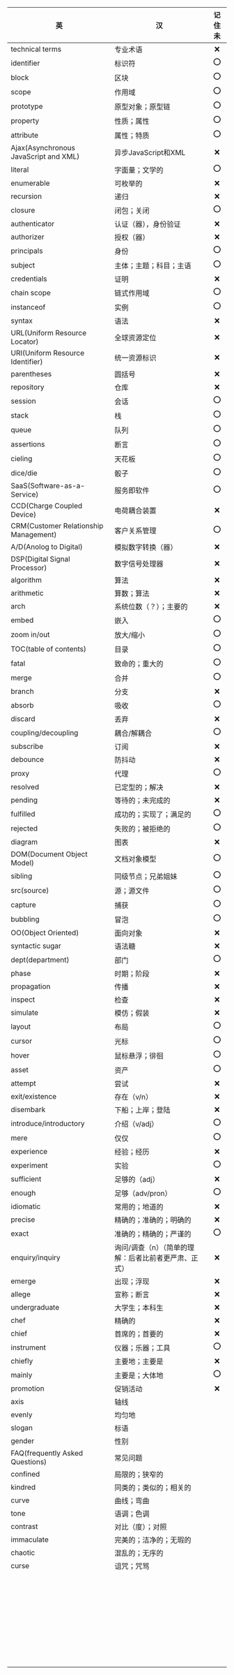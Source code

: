 | 英                                    | 汉                                                   | 记住未 |
| ------------------------------------- | ---------------------------------------------------- | :----: |
| technical terms                       | 专业术语                                             |  :x:   |
| identifier                            | 标识符                                               |  :o:   |
| block                                 | 区块                                                 |  :o:   |
| scope                                 | 作用域                                               |  :o:   |
| prototype                             | 原型对象；原型链                                     |  :o:   |
| property                              | 性质；属性                                           |  :o:   |
| attribute                             | 属性；特质                                           |  :o:   |
| Ajax(Asynchronous JavaScript and XML) | 异步JavaScript和XML                                  |  :x:   |
| literal                               | 字面量；文学的                                       |  :o:   |
| enumerable                            | 可枚举的                                             |  :x:   |
| recursion                             | 递归                                                 |  :x:   |
| closure                               | 闭包；关闭                                           |  :o:   |
| authenticator                         | 认证（器），身份验证                                 |  :x:   |
| authorizer                            | 授权（器）                                           |  :x:   |
| principals                            | 身份                                                 |  :o:   |
| subject                               | 主体；主题；科目；主语                               |  :o:   |
| credentials                           | 证明                                                 |  :x:   |
| chain scope                           | 链式作用域                                           |  :o:   |
| instanceof                            | 实例                                                 |  :o:   |
| syntax                                | 语法                                                 |  :x:   |
| URL(Uniform Resource Locator)         | 全球资源定位                                         |  :x:   |
| URI(Uniform Resource Identifier)      | 统一资源标识                                         |  :x:   |
| parentheses                           | 圆括号                                               |  :x:   |
| repository                            | 仓库                                                 |  :x:   |
| session                               | 会话                                                 |  :o:   |
| stack                                 | 栈                                                   |  :o:   |
| queue                                 | 队列                                                 |  :o:   |
| assertions                            | 断言                                                 |  :o:   |
| cieling                               | 天花板                                               |  :o:   |
| dice/die                              | 骰子                                                 |  :o:   |
| SaaS(Software-as-a-Service)           | 服务即软件                                           |  :o:   |
| CCD(Charge Coupled Device)            | 电荷耦合装置                                         |  :x:   |
| CRM(Customer Relationship Management) | 客户关系管理                                         |  :o:   |
| A/D(Anolog to Digital)                | 模拟数字转换（器）                                   |  :x:   |
| DSP(Digital Signal Processor)         | 数字信号处理器                                       |  :x:   |
| algorithm                             | 算法                                                 |  :x:   |
| arithmetic                            | 算数；算法                                           |  :x:   |
| arch                                  | 系统位数（？）；主要的                               |  :x:   |
| embed                                 | 嵌入                                                 |  :o:   |
| zoom in/out                           | 放大/缩小                                            |  :o:   |
| TOC(table of contents)                | 目录                                                 |  :o:   |
| fatal                                 | 致命的；重大的                                       |  :o:   |
| merge                                 | 合并                                                 |  :o:   |
| branch                                | 分支                                                 |  :x:   |
| absorb                                | 吸收                                                 |  :o:   |
| discard                               | 丢弃                                                 |  :x:   |
| coupling/decoupling                   | 耦合/解耦合                                          |  :o:   |
| subscribe                             | 订阅                                                 |  :x:   |
| debounce                              | 防抖动                                               |  :x:   |
| proxy                                 | 代理                                                 |  :o:   |
| resolved                              | 已定型的；解决                                       |  :x:   |
| pending                               | 等待的；未完成的                                     |  :x:   |
| fulfilled                             | 成功的；实现了；满足的                               |  :o:   |
| rejected                              | 失败的；被拒绝的                                     |  :o:   |
| diagram                               | 图表                                                 |  :x:   |
| DOM(Document Object Model)            | 文档对象模型                                         |  :o:   |
| sibling                               | 同级节点；兄弟姐妹                                   |  :o:   |
| src(source)                           | 源；源文件                                           |  :o:   |
| capture                               | 捕获                                                 |  :o:   |
| bubbling                              | 冒泡                                                 |  :o:   |
| OO(Object Oriented)                   | 面向对象                                             |  :x:   |
| syntactic sugar                       | 语法糖                                               |  :x:   |
| dept(department)                      | 部门                                                 |  :o:   |
| phase                                 | 时期；阶段                                           |  :x:   |
| propagation                           | 传播                                                 |  :x:   |
| inspect                               | 检查                                                 |  :x:   |
| simulate                              | 模仿；假装                                           |  :x:   |
| layout                                | 布局                                                 |  :o:   |
| cursor                                | 光标                                                 |  :o:   |
| hover                                 | 鼠标悬浮；徘徊                                       |  :o:   |
| asset                                 | 资产                                                 |  :o:   |
| attempt                               | 尝试                                                 |  :x:   |
| exit/existence                        | 存在（v/n）                                          |  :x:   |
| disembark                             | 下船；上岸；登陆                                     |  :x:   |
| introduce/introductory                | 介绍（v/adj）                                        |  :o:   |
| mere                                  | 仅仅                                                 |  :o:   |
| experience                            | 经验；经历                                           |  :x:   |
| experiment                            | 实验                                                 |  :o:   |
| sufficient                            | 足够的（adj）                                        |  :x:   |
| enough                                | 足够（adv/pron）                                     |  :o:   |
| idiomatic                             | 常用的；地道的                                       |  :x:   |
| precise                               | 精确的；准确的；明确的                               |  :x:   |
| exact                                 | 准确的；精确的；严谨的                               |  :o:   |
| enquiry/inquiry                       | 询问/调查（n）（简单的理解：后者比前者更严肃、正式） |  :x:   |
| emerge                                | 出现；浮现                                           |  :x:   |
| allege                                | 宣称；断言                                           |  :x:   |
| undergraduate                         | 大学生；本科生                                       |  :x:   |
| chef                                  | 精确的                                               |  :x:   |
| chief                                 | 首席的；首要的                                       |  :x:   |
| instrument                            | 仪器；乐器；工具                                     |  :o:   |
| chiefly                               | 主要地；主要是                                       |  :x:   |
| mainly                                | 主要是；大体地                                       |  :o:   |
| promotion                             | 促销活动                                             |  :x:   |
| axis                                  | 轴线                                                 |        |
| evenly                                | 均匀地                                               |        |
| slogan                                | 标语                                                 |        |
| gender                                | 性别                                                 |        |
| FAQ(frequently Asked Questions)       | 常见问题                                             |        |
| confined                              | 局限的；狭窄的                                       |        |
| kindred                               | 同类的；类似的；相关的                               |        |
| curve                                 | 曲线；弯曲                                           |        |
| tone                                  | 语调；色调                                           |        |
| contrast                              | 对比（度）；对照                                     |        |
| immaculate                            | 完美的；洁净的；无瑕的                               |        |
| chaotic                               | 混乱的；无序的                                       |        |
| curse                                 | 诅咒；咒骂                                           |        |
|                                       |                                                      |        |
|                                       |                                                      |        |
|                                       |                                                      |        |
|                                       |                                                      |        |
|                                       |                                                      |        |
|                                       |                                                      |        |
|                                       |                                                      |        |
|                                       |                                                      |        |
|                                       |                                                      |        |
|                                       |                                                      |        |
|                                       |                                                      |        |
|                                       |                                                      |        |
|                                       |                                                      |        |
|                                       |                                                      |        |
|                                       |                                                      |        |
|                                       |                                                      |        |
|                                       |                                                      |        |
|                                       |                                                      |        |
|                                       |                                                      |        |
|                                       |                                                      |        |
|                                       |                                                      |        |
|                                       |                                                      |        |
|                                       |                                                      |        |
|                                       |                                                      |        |
|                                       |                                                      |        |
|                                       |                                                      |        |
|                                       |                                                      |        |
|                                       |                                                      |        |
|                                       |                                                      |        |
|                                       |                                                      |        |
|                                       |                                                      |        |
|                                       |                                                      |        |
|                                       |                                                      |        |
|                                       |                                                      |        |
|                                       |                                                      |        |
|                                       |                                                      |        |







